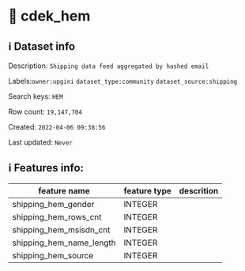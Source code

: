 # 📖 cdek_hem 
## ℹ️ Dataset info 
Description: `Shipping data feed aggregated by hashed email` 

Labels:`owner:upgini` `dataset_type:community` `dataset_source:shipping` 

Search keys: `HEM`

Row count: `19,147,704`

Created: `2022-04-06 09:38:56` 

Last updated: `Never` 

## ℹ️ Features info:
|feature name|feature type|descrition|
|---|---|---|
|shipping_hem_gender|INTEGER||
|shipping_hem_rows_cnt|INTEGER||
|shipping_hem_msisdn_cnt|INTEGER||
|shipping_hem_name_length|INTEGER||
|shipping_hem_source|INTEGER||
